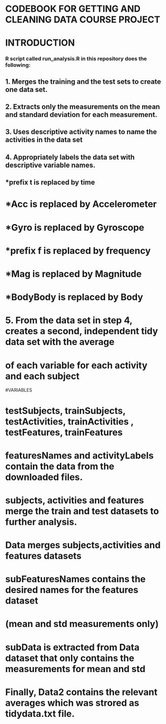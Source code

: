 # CODEBOOK FOR GETTING AND CLEANING DATA COURSE PROJECT

# INTRODUCTION

### R script called run_analysis.R in this repository does the following:
## 1. Merges the training and the test sets to create one data set.
## 2. Extracts only the measurements on the mean and standard deviation for each measurement.
## 3. Uses descriptive activity names to name the activities in the data set
## 4. Appropriately labels the data set with descriptive variable names.
##     *prefix t is replaced by time
#     *Acc is replaced by Accelerometer
#     *Gyro is replaced by Gyroscope
#     *prefix f is replaced by frequency
#     *Mag is replaced by Magnitude
#     *BodyBody is replaced by Body
# 5. From the data set in step 4, creates a second, independent tidy data set with the average
#    of each variable for each activity and each subject

#VARIABLES

# testSubjects, trainSubjects, testActivities, trainActivities , testFeatures, trainFeatures
# featuresNames and activityLabels contain the data from the downloaded files.

# subjects, activities and features merge the train and test datasets to further analysis.

# Data merges subjects,activities and features datasets

# subFeaturesNames contains the desired names for the features dataset
# (mean and std measurements only) 

# subData is extracted from Data dataset that only contains the measurements for mean and std

# Finally, Data2 contains the relevant averages which was strored as tidydata.txt file. 


